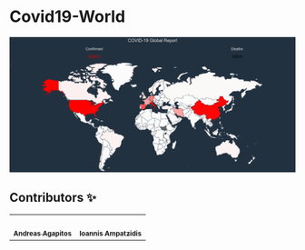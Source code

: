 # Covid19-World

![alt text](https://github.com/andreasagap/Covid19-World/blob/master/Images/map.PNG "Preview")

## Contributors ✨
<table>
  <tr>
    <td align="center"><a href="https://github.com/andreasagap"><img src="https://avatars3.githubusercontent.com/u/23177011?s=460&u=bc1c5b6fe28ab0b87fd110d15164393abf260ce5&v=4" width="100px;" alt=""/><br /><sub><b>Andreas Agapitos</b></sub></a><br /></td>
    <td align="center"><a href="https://github.com/ioampatzidis"><img src="https://avatars3.githubusercontent.com/u/17674307?s=460&u=facd7848c70db736d9420811e62902b2c565016d&v=4" width="100px;" alt=""/><br /><sub><b>Ioannis Ampatzidis</b></sub></a><br /></td>

<table>
